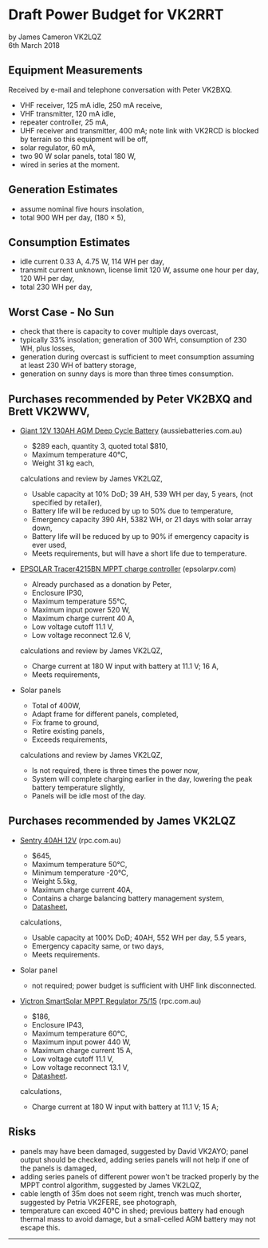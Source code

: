 # Draft Power Budget for VK2RRT

by James Cameron VK2LQZ<br>
6th March 2018


## Equipment Measurements

Received by e-mail and telephone conversation with Peter VK2BXQ.

* VHF receiver, 125 mA idle, 250 mA receive,
* VHF transmitter, 120 mA idle,
* repeater controller, 25 mA,
* UHF receiver and transmitter, 400 mA; note link with VK2RCD is blocked by terrain so this equipment will be off,
* solar regulator, 60 mA,
* two 90 W solar panels, total 180 W,
* wired in series at the moment.

## Generation Estimates

* assume nominal five hours insolation,
* total 900 WH per day, (180 &times; 5),

## Consumption Estimates

* idle current 0.33 A, 4.75 W, 114 WH per day,
* transmit current unknown, license limit 120 W, assume one hour per day, 120 WH per day,
* total 230 WH per day,

## Worst Case - No Sun

* check that there is capacity to cover multiple days overcast,
* typically 33% insolation; generation of 300 WH, consumption of 230 WH, plus losses,
* generation during overcast is sufficient to meet consumption assuming at least 230 WH of battery storage,
* generation on sunny days is more than three times consumption.

## Purchases recommended by Peter VK2BXQ and Brett VK2WWV,

* [Giant 12V 130AH AGM Deep Cycle Battery](https://www.aussiebatteries.com.au/batteries/deep-cycle-agm/130ah-12v-agm-deep-cycle-battery) (aussiebatteries.com.au)
    * $289 each, quantity 3, quoted total $810,
    * Maximum temperature 40&deg;C,
    * Weight 31 kg each,

  calculations and review by James VK2LQZ,

    * Usable capacity at 10% DoD; 39 AH, 539 WH per day, 5 years, (not specified by retailer),
    * Battery life will be reduced by up to 50% due to temperature,
    * Emergency capacity 390 AH, 5382 WH, or 21 days with solar array down,
    * Battery life will be reduced by up to 90% if emergency capacity is ever used,
    * Meets requirements, but will have a short life due to temperature.

* [EPSOLAR Tracer4215BN MPPT charge controller](http://www.epsolarpv.com/en/index.php/Product/pro_content/id/573/am_id/136) (epsolarpv.com)

    * Already purchased as a donation by Peter,
    * Enclosure IP30,
    * Maximum temperature 55&deg;C,
    * Maximum input power 520 W,
    * Maximum charge current 40 A,
    * Low voltage cutoff 11.1 V,
    * Low voltage reconnect 12.6 V,

  calculations and review by James VK2LQZ,

    * Charge current at 180 W input with battery at 11.1 V; 16 A,
    * Meets requirements,

* Solar panels

    * Total of 400W,
    * Adapt frame for different panels, completed,
    * Fix frame to ground,
    * Retire existing panels,
    * Exceeds requirements,

  calculations and review by James VK2LQZ,

    * Is not required, there is three times the power now,
    * System will complete charging earlier in the day, lowering the peak battery temperature slightly,
    * Panels will be idle most of the day.

## Purchases recommended by James VK2LQZ

* [Sentry 40AH 12V](https://www.rpc.com.au/catalog/sentry-lithium-battery-40ah-12v-p-4588.html) (rpc.com.au)

    * $645,
    * Maximum temperature 50&deg;C,
    * Minimum temperature -20&deg;C,
    * Weight 5.5kg,
    * Maximum charge current 40A,
    * Contains a charge balancing battery management system,
    * [Datasheet](https://www.rpc.com.au/pdf/sentry_12V40S_datasheet.pdf),

  calculations,

    * Usable capacity at 100% DoD; 40AH, 552 WH per day, 5.5 years,
    * Emergency capacity same, or two days,
    * Meets requirements.

* Solar panel

    * not required; power budget is sufficient with UHF link disconnected.

* [Victron SmartSolar MPPT Regulator 75/15](https://www.rpc.com.au/catalog/victron-smartsolar-mppt-regulator-75v-15a-p-4624.html) (rpc.com.au)

    * $186,
    * Enclosure IP43,
    * Maximum temperature 60&deg;C,
    * Maximum input power 440 W,
    * Maximum charge current 15 A,
    * Low voltage cutoff 11.1 V,
    * Low voltage reconnect 13.1 V,
    * [Datasheet](https://www.rpc.com.au/pdf/victron_SmartSolar_MPPT_75-100_10-20_datasheet.pdf).

  calculations,

    * Charge current at 180 W input with battery at 11.1 V; 15 A;

## Risks

* panels may have been damaged, suggested by David VK2AYO; panel output should be checked, adding series panels will not help if one of the panels is damaged,
* adding series panels of different power won't be tracked properly by the MPPT control algorithm, suggested by James VK2LQZ,
* cable length of 35m does not seem right, trench was much shorter, suggested by Petria VK2FERE, see photograph,
* temperature can exceed 40&deg;C in shed; previous battery had enough thermal mass to avoid damage, but a small-celled AGM battery may not escape this.

----
